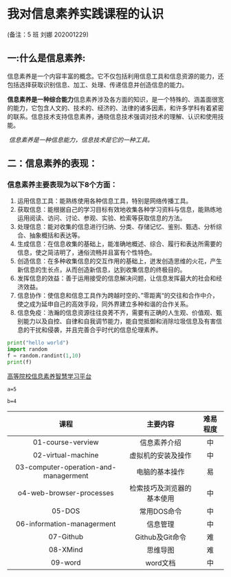 # 我对信息素养实践课程的认识

(备注：5 班    刘娜    202001229)

## 一:什么是信息素养:

   ​ 信息素养是一个内容丰富的概念。它不仅包括利用信息工具和信息资源的能力，还包括选择获取识别信息、加工、处理、传递信息并创造信息的能力。

**信息素养是一种综合能力**信息素养涉及各方面的知识，是一个特殊的、涵盖面很宽的能力，它包含人文的、技术的、经济的、法律的诸多因素，和许多学科有着紧密的联系。信息技术支持信息素养，通晓信息技术强调对技术的理解、认识和使用技能。

​    *信息素养是一种信息能力，信息技术是它的一种工具。*

## 二：信息素养的表现：

### 信息素养主要表现为以下8个方面：

1. 运用信息工具：能熟练使用各种信息工具，特别是网络传播工具。
2. 获取信息：能根据自己的学习目标有效地收集各种学习资料与信息，能熟练地运用阅读、访问、讨论、参观、实验、检索等获取信息的方法。
3. 处理信息：能对收集的信息进行归纳、分类、存储记忆、鉴别、甄选、分析综合、抽象概括和表达等。
4. 生成信息：在信息收集的基础上，能准确地概述、综合、履行和表达所需要的信息，使之简洁明了，通俗流畅并且富有个性特色。
5. 创造信息：在多种收集信息的交互作用的基础上，迸发创造思维的火花，产生新信息的生长点，从而创造新信息，达到收集信息的终极目的。
6. 发挥信息的效益：善于运用接受的信息解决问题，让信息发挥最大的社会和经济效益。
7. 信息协作：使信息和信息工具作为跨越时空的、”零距离“的交往和合作中介，使之成为延申自己的高效手段，同外界建立多种和谐的合作关系。
8. 信息免疫：浩瀚的信息资源往往良莠不齐，需要有正确的人生观、价值观、甄别能力以及自控、自律和自我调节能力，能自觉抵御和消除垃圾信息及有害信息的干扰和侵袭，并且完善合乎时代的信息伦理素养。

```python
print("hello world")
import random
f = random.randint(1,10)
print(f)
```

[高等院校信息素养智慧学习平台](http://www.ryzhihui.com/content/front/enter.html)

`a=5`

`b=4`



|                 课程                  |          主要内容          | 难易程度 |
| :-----------------------------------: | :------------------------: | :------: |
|           01-course-verview           |        信息素养介绍        |    中    |
|          02-virtual-machine           |     虚拟机的安装及操作     |    中    |
| 03-computer-operation-and-managerment |       电脑的基本操作       |    易    |
|       o4-web-browser-processes        | 检索技巧及浏览器的基本使用 |    中    |
|                05-DOS                 |        常用DOS命令         |    中    |
|      06-information-managerment       |          信息管理          |    中    |
|               07-Github               |      Github及Git命令       |    难    |
|               08-XMind                |          思维导图          |    难    |
|                09-word                |          word文档          |    中    |

